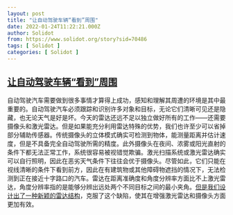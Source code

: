 ```yaml
---
layout: post
title: "让自动驾驶车辆“看到”周围"
date: 2022-01-24T11:22:21.000Z
author: Solidot
from: https://www.solidot.org/story?sid=70486
tags: [ Solidot ]
categories: [ Solidot ]
---
```

<!--1643023341000-->
[让自动驾驶车辆“看到”周围](https://www.solidot.org/story?sid=70486)
------

<div>
自动驾驶汽车需要做到很多事情才算得上成功，感知和理解其周遭的环境是其中最重要的。自动驾驶汽车必须跟踪和识别许多对象和目标，无论它们清晰可见还是隐藏，也无论天气是好是坏。今天的雷达还远不足以独立做好所有的工作——还需要摄像头和激光雷达。但是如果能充分利用雷达特殊的优势，我们也许至少可以省掉部分辅助传感器。传统摄像头的立体模式确实可检测到物体，能测量距离并估计速度，但是不具备完全自动驾驶所需的精度。此外摄像头在夜间、浓雾或阳光直射的条件下都无法正常工作，系统很容易被视错觉欺骗。激光扫描系统或激光雷达确实可以自行照明，因此在恶劣天气条件下往往会优于摄像头。尽管如此，它们只能在视线清晰的条件下看到前方，因此在有建筑物或其他障碍物遮挡的情况下，无法检测到正在接近十字路口的汽车。雷达在距离准确度和角度分辨率方面比不上激光雷达，角度分辨率指的是能够分辨出远处两个不同目标之间的最小夹角。<a href="https://spectrum.ieee.org/car-radar">但是我们设计出了一种新颖的雷达结构</a>，克服了这个缺陷，使其在增强激光雷达和摄像头方面更加有效。
</div>
